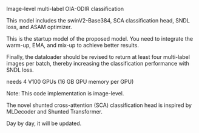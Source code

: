 Image-level multi-label OIA-ODIR classification

This model includes the swinV2-Base384, SCA classification head, SNDL loss, and ASAM optimizer. 

This is the startup model of the proposed model. You need to integrate the warm-up, EMA, and mix-up to achieve better results.

Finally, the dataloader should be revised to return at least four multi-label images per batch, thereby increasing the classification performance with SNDL loss.

needs 4 V100 GPUs (16 GB GPU memory per GPU)

Note: This code implementation is image-level.

The novel shunted cross-attention (SCA) classification head is inspired by MLDecoder and Shunted Transformer.

Day by day, it will be updated.
